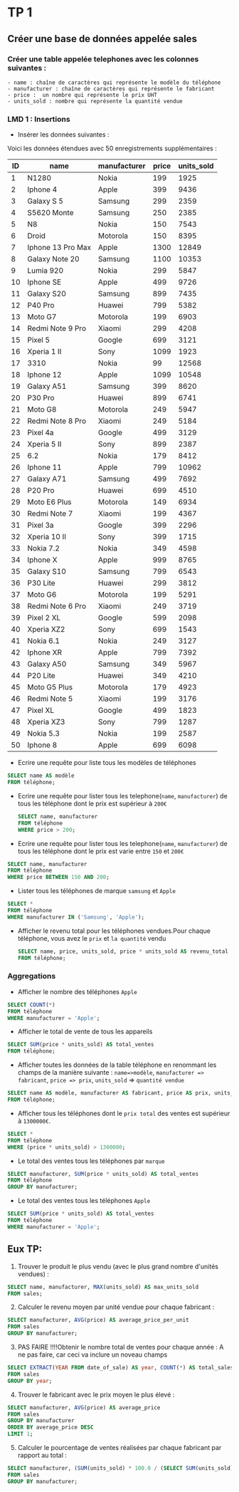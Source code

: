 # TP 1

## Créer une base de données appelée sales

### Créer une table appelée telephones avec les colonnes suivantes :

    - name : chaîne de caractères qui représente le modèle du téléphone
    - manufacturer : chaîne de caractères qui représente le fabricant
    - price :  un nombre qui représente le prix UHT
    - units_sold : nombre qui représente la quantité vendue

### LMD 1 : Insertions

- Insérer les données suivantes :

Voici les données étendues avec 50 enregistrements supplémentaires :

| ID  | name              | manufacturer | price | units_sold |
| --- | ----------------- | ------------ | ----- | ---------- |
| 1   | N1280             | Nokia        | 199   | 1925       |
| 2   | Iphone 4          | Apple        | 399   | 9436       |
| 3   | Galaxy S 5        | Samsung      | 299   | 2359       |
| 4   | S5620 Monte       | Samsung      | 250   | 2385       |
| 5   | N8                | Nokia        | 150   | 7543       |
| 6   | Droid             | Motorola     | 150   | 8395       |
| 7   | Iphone 13 Pro Max | Apple        | 1300  | 12849      |
| 8   | Galaxy Note 20    | Samsung      | 1100  | 10353      |
| 9   | Lumia 920         | Nokia        | 299   | 5847       |
| 10  | Iphone SE         | Apple        | 499   | 9726       |
| 11  | Galaxy S20        | Samsung      | 899   | 7435       |
| 12  | P40 Pro           | Huawei       | 799   | 5382       |
| 13  | Moto G7           | Motorola     | 199   | 6903       |
| 14  | Redmi Note 9 Pro  | Xiaomi       | 299   | 4208       |
| 15  | Pixel 5           | Google       | 699   | 3121       |
| 16  | Xperia 1 II       | Sony         | 1099  | 1923       |
| 17  | 3310              | Nokia        | 99    | 12568      |
| 18  | Iphone 12         | Apple        | 1099  | 10548      |
| 19  | Galaxy A51        | Samsung      | 399   | 8620       |
| 20  | P30 Pro           | Huawei       | 899   | 6741       |
| 21  | Moto G8           | Motorola     | 249   | 5947       |
| 22  | Redmi Note 8 Pro  | Xiaomi       | 249   | 5184       |
| 23  | Pixel 4a          | Google       | 499   | 3129       |
| 24  | Xperia 5 II       | Sony         | 899   | 2387       |
| 25  | 6.2               | Nokia        | 179   | 8412       |
| 26  | Iphone 11         | Apple        | 799   | 10962      |
| 27  | Galaxy A71        | Samsung      | 499   | 7692       |
| 28  | P20 Pro           | Huawei       | 699   | 4510       |
| 29  | Moto E6 Plus      | Motorola     | 149   | 6934       |
| 30  | Redmi Note 7      | Xiaomi       | 199   | 4367       |
| 31  | Pixel 3a          | Google       | 399   | 2296       |
| 32  | Xperia 10 II      | Sony         | 399   | 1715       |
| 33  | Nokia 7.2         | Nokia        | 349   | 4598       |
| 34  | Iphone X          | Apple        | 999   | 8765       |
| 35  | Galaxy S10        | Samsung      | 799   | 6543       |
| 36  | P30 Lite          | Huawei       | 299   | 3812       |
| 37  | Moto G6           | Motorola     | 199   | 5291       |
| 38  | Redmi Note 6 Pro  | Xiaomi       | 249   | 3719       |
| 39  | Pixel 2 XL        | Google       | 599   | 2098       |
| 40  | Xperia XZ2        | Sony         | 699   | 1543       |
| 41  | Nokia 6.1         | Nokia        | 249   | 3127       |
| 42  | Iphone XR         | Apple        | 799   | 7392       |
| 43  | Galaxy A50        | Samsung      | 349   | 5967       |
| 44  | P20 Lite          | Huawei       | 349   | 4210       |
| 45  | Moto G5 Plus      | Motorola     | 179   | 4923       |
| 46  | Redmi Note 5      | Xiaomi       | 199   | 3176       |
| 47  | Pixel XL          | Google       | 499   | 1823       |
| 48  | Xperia XZ3        | Sony         | 799   | 1287       |
| 49  | Nokia 5.3         | Nokia        | 199   | 2587       |
| 50  | Iphone 8          | Apple        | 699   | 6098       |

- Ecrire une requête pour liste tous les modèles de téléphones

```sql
SELECT name AS modèle
FROM téléphone;
```

- Ecrire une requête pour lister tous les telephone(`name`, `manufacturer`) de tous les téléphone dont le prix est supérieur à `200€`

  ```sql
  SELECT name, manufacturer
  FROM téléphone
  WHERE price > 200;

  ```

- Ecrire une requête pour lister tous les telephone(`name`, `manufacturer`) de tous les téléphone dont le prix est varie entre `150` et `200€`

```sql
SELECT name, manufacturer
FROM téléphone
WHERE price BETWEEN 150 AND 200;
```

- Lister tous les téléphones de marque `samsung` et `Apple`

```sql
SELECT *
FROM téléphone
WHERE manufacturer IN ('Samsung', 'Apple');
```

- Afficher le revenu total pour les téléphones vendues.Pour chaque téléphone, vous avez le `prix` et `la quantité` vendu

  ```sql
  SELECT name, price, units_sold, price * units_sold AS revenu_total
  FROM téléphone;
  ```

### Aggregations

- Afficher le nombre des téléphones `Apple`

```sql
SELECT COUNT(*)
FROM téléphone
WHERE manufacturer = 'Apple';
```

- Afficher le total de vente de tous les appareils

```sql
SELECT SUM(price * units_sold) AS total_ventes
FROM téléphone;
```

- Afficher toutes les données de la table téléphone en renommant les champs de la manière suivante : `name=>modèle`, `manufacturer => fabricant`, `price => prix`, `units_sold` => `quantité vendue`

```sql
SELECT name AS modèle, manufacturer AS fabricant, price AS prix, units_sold AS "quantité vendue"
FROM téléphone;
```

- Afficher tous les téléphones dont le `prix total` des ventes est supérieur à `1300000€`.

```sql
SELECT *
FROM téléphone
WHERE (price * units_sold) > 1300000;
```

- Le total des ventes tous les téléphones par `marque`

```sql
SELECT manufacturer, SUM(price * units_sold) AS total_ventes
FROM téléphone
GROUP BY manufacturer;
```

- Le total des ventes tous les téléphones `Apple`

```sql
SELECT SUM(price * units_sold) AS total_ventes
FROM téléphone
WHERE manufacturer = 'Apple';
```

## Eux TP:

1. Trouver le produit le plus vendu (avec le plus grand nombre d'unités vendues) :

```sql
SELECT name, manufacturer, MAX(units_sold) AS max_units_sold
FROM sales;
```

2. Calculer le revenu moyen par unité vendue pour chaque fabricant :

```sql
SELECT manufacturer, AVG(price) AS average_price_per_unit
FROM sales
GROUP BY manufacturer;
```

3. PAS FAIRE !!!!Obtenir le nombre total de ventes pour chaque année : A ne pas faire, car ceci va inclure un noveau champs

```sql
SELECT EXTRACT(YEAR FROM date_of_sale) AS year, COUNT(*) AS total_sales
FROM sales
GROUP BY year;
```

4. Trouver le fabricant avec le prix moyen le plus élevé :

```sql
SELECT manufacturer, AVG(price) AS average_price
FROM sales
GROUP BY manufacturer
ORDER BY average_price DESC
LIMIT 1;
```

5. Calculer le pourcentage de ventes réalisées par chaque fabricant par rapport au total :

```sql
SELECT manufacturer, (SUM(units_sold) * 100.0 / (SELECT SUM(units_sold) FROM sales)) AS percentage_of_total_sales
FROM sales
GROUP BY manufacturer;
```
